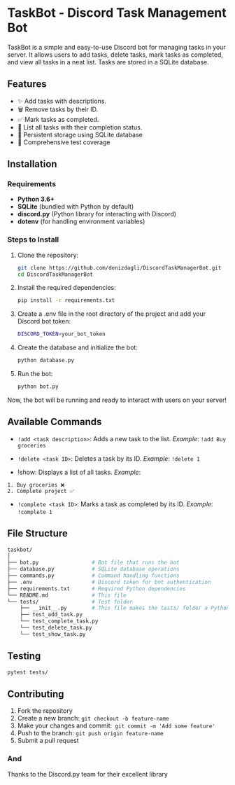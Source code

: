 # TaskBot - Discord Task Management Bot

TaskBot is a simple and easy-to-use Discord bot for managing tasks in your server. It allows users to add tasks, delete tasks, mark tasks as completed, and view all tasks in a neat list. Tasks are stored in a SQLite database.

## Features

- ✨ Add tasks with descriptions.  
- 🗑️ Remove tasks by their ID. 
- ✅ Mark tasks as completed.
- 📝 List all tasks with their completion status.
- 💾 Persistent storage using SQLite database
- 🧪 Comprehensive test coverage

## Installation

### Requirements

- **Python 3.6+**  
- **SQLite** (bundled with Python by default)  
- **discord.py** (Python library for interacting with Discord)
- **dotenv** (for handling environment variables)

### Steps to Install

1. Clone the repository:
   
   ```bash
   git clone https://github.com/denizdagli/DiscordTaskManagerBot.git
   cd DiscordTaskManagerBot

2. Install the required dependencies:
    ```bash
    pip install -r requirements.txt

3. Create a .env file in the root directory of the project and add your Discord bot token:
    ```bash
    DISCORD_TOKEN=your_bot_token

4. Create the database and initialize the bot:
    ```bash
    python database.py

5. Run the bot:
    ```bash
    python bot.py

Now, the bot will be running and ready to interact with users on your server!

## Available Commands

* ``!add <task description>``: Adds a new task to the list.
_Example_: ``!add Buy groceries``

* ``!delete <task ID>``: Deletes a task by its ID.
_Example_: ``!delete 1``

* !show: Displays a list of all tasks.
_Example_: 
````
1. Buy groceries ❌
2. Complete project ✅

````
* ``!complete <task ID>``: Marks a task as completed by its ID.
_Example_: ``!complete 1``


## File Structure
```bash
taskbot/
│
├── bot.py                 # Bot file that runs the bot
├── database.py            # SQLite database operations
├── commands.py            # Command handling functions
├── .env                   # Discord token for bot authentication
├── requirements.txt       # Required Python dependencies
└── README.md              # This file
└── tests/                 # Test folder
    ├── __init__.py        # This file makes the tests/ folder a Python package
    ├── test_add_task.py   
    └── test_complete_task.py   
    └── test_delete_task.py   
    └── test_show_task.py   

```

## Testing
```bash
pytest tests/
```

## Contributing

1. Fork the repository
2. Create a new branch: ``git checkout -b feature-name``
3. Make your changes and commit:`` git commit -m 'Add some feature'``
4. Push to the branch: ``git push origin feature-name``
5. Submit a pull request


### And
Thanks to the Discord.py team for their excellent library